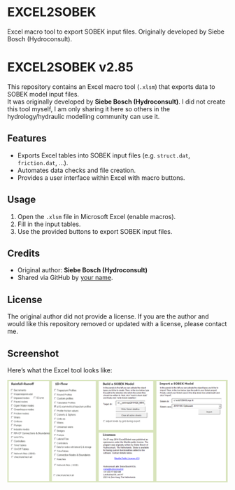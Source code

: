 # EXCEL2SOBEK
Excel macro tool to export SOBEK input files. Originally developed by Siebe Bosch (Hydroconsult).

# EXCEL2SOBEK v2.85

This repository contains an Excel macro tool (`.xlsm`) that exports data to SOBEK model input files.  
It was originally developed by **Siebe Bosch (Hydroconsult)**. I did not create this tool myself, I am only sharing it here so others in the hydrology/hydraulic modelling community can use it.

## Features
- Exports Excel tables into SOBEK input files (e.g. `struct.dat`, `friction.dat`, …).
- Automates data checks and file creation.
- Provides a user interface within Excel with macro buttons.

## Usage
1. Open the `.xlsm` file in Microsoft Excel (enable macros).
2. Fill in the input tables.
3. Use the provided buttons to export SOBEK input files.

## Credits
- Original author: **Siebe Bosch (Hydroconsult)**
- Shared via GitHub by [your name](https://github.com/HulsterHydrology).

## License
The original author did not provide a license. If you are the author and would like this repository removed or updated with a license, please contact me.

## Screenshot

Here’s what the Excel tool looks like:

![Start screen of Excel2SOBEK](start_screen.png)

